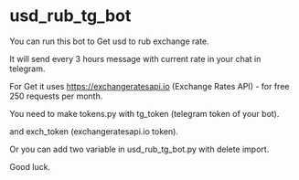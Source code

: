# usd_rub_tg_bot
You can run this bot to Get usd to rub exchange rate.  

It will send every 3 hours message with current rate in your chat in telegram.  

For Get it uses https://exchangeratesapi.io (Exchange Rates API) - for free 250 requests per month.  

You need to make tokens.py with tg_token (telegram token of your bot).  

and exch_token (exchangeratesapi.io token).  

Or you can add two variable in usd_rub_tg_bot.py with delete import.  

Good luck.  

